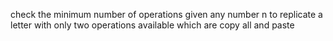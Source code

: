 check the minimum number of operations given any number n to replicate a letter with only two operations available which are copy all and paste 
